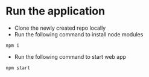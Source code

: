 # Run the application
- Clone the newly created repo locally
- Run the following command to install node modules
```
npm i
```
- Run the following command to start web app
```
npm start
```

